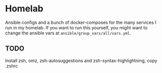 # Homelab

Ansible configs and a bunch of docker-composes for the many services I run in my homelab. If you want to run this yourself, you might want to change the ansible vars at `ansible/group_vars/all/vars.yml`.

## TODO

Install zsh, omz, zsh-autosuggestions and zsh-syntax-highlightning, copy .zshrc

